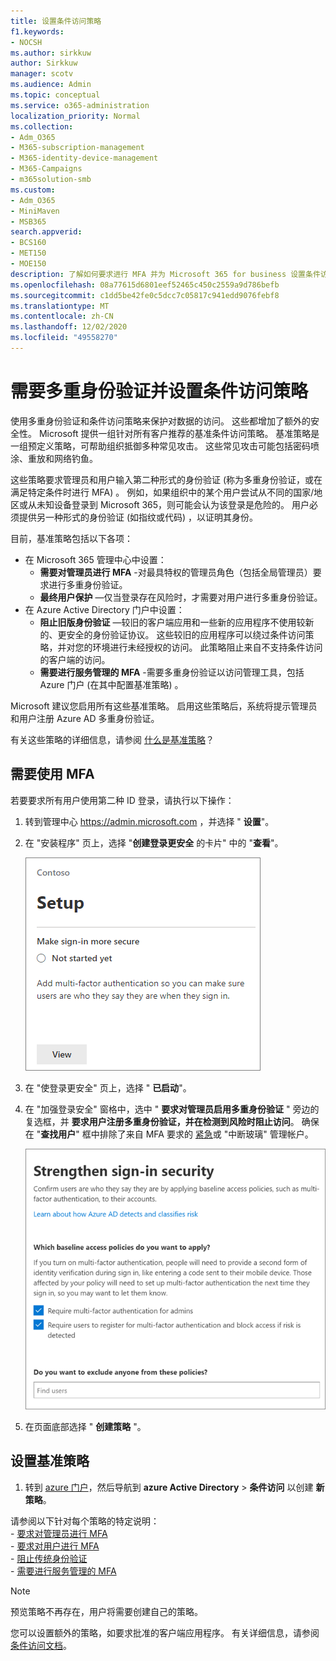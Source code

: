 ```yaml
---
title: 设置条件访问策略
f1.keywords:
- NOCSH
ms.author: sirkkuw
author: Sirkkuw
manager: scotv
ms.audience: Admin
ms.topic: conceptual
ms.service: o365-administration
localization_priority: Normal
ms.collection:
- Adm_O365
- M365-subscription-management
- M365-identity-device-management
- M365-Campaigns
- m365solution-smb
ms.custom:
- Adm_O365
- MiniMaven
- MSB365
search.appverid:
- BCS160
- MET150
- MOE150
description: 了解如何要求进行 MFA 并为 Microsoft 365 for business 设置条件访问策略。
ms.openlocfilehash: 08a77615d6801eef52465c450c2559a9d786befb
ms.sourcegitcommit: c1dd5be42fe0c5dcc7c05817c941edd9076febf8
ms.translationtype: MT
ms.contentlocale: zh-CN
ms.lasthandoff: 12/02/2020
ms.locfileid: "49558270"
---
```

# <a name="require-multi-factor-authentication-and-set-up-conditional-access-policies"></a>需要多重身份验证并设置条件访问策略

使用多重身份验证和条件访问策略来保护对数据的访问。 这些都增加了额外的安全性。 Microsoft 提供一组针对所有客户推荐的基准条件访问策略。 基准策略是一组预定义策略，可帮助组织抵御多种常见攻击。 这些常见攻击可能包括密码喷涂、重放和网络钓鱼。

这些策略要求管理员和用户输入第二种形式的身份验证 (称为多重身份验证，或在满足特定条件时进行 MFA) 。 例如，如果组织中的某个用户尝试从不同的国家/地区或从未知设备登录到 Microsoft 365，则可能会认为该登录是危险的。 用户必须提供另一种形式的身份验证 (如指纹或代码) ，以证明其身份。 

目前，基准策略包括以下各项：
- 在 Microsoft 365 管理中心中设置：
    - **需要对管理员进行 MFA** -对最具特权的管理员角色（包括全局管理员）要求进行多重身份验证。
    - **最终用户保护** —仅当登录存在风险时，才需要对用户进行多重身份验证。 
- 在 Azure Active Directory 门户中设置：
    - **阻止旧版身份验证** —较旧的客户端应用和一些新的应用程序不使用较新的、更安全的身份验证协议。 这些较旧的应用程序可以绕过条件访问策略，并对您的环境进行未经授权的访问。 此策略阻止来自不支持条件访问的客户端的访问。 
    - **需要进行服务管理的 MFA** -需要多重身份验证以访问管理工具，包括 Azure 门户 (在其中配置基准策略) 。 

Microsoft 建议您启用所有这些基准策略。 启用这些策略后，系统将提示管理员和用户注册 Azure AD 多重身份验证。

有关这些策略的详细信息，请参阅 [什么是基准策略](https://docs.microsoft.com/azure/active-directory/conditional-access/concept-baseline-protection)？


## <a name="require-mfa"></a>需要使用 MFA

若要要求所有用户使用第二种 ID 登录，请执行以下操作：

1. 转到管理中心 <a href="https://go.microsoft.com/fwlink/p/?linkid=837890" target="_blank">https://admin.microsoft.com</a> ，并选择 " **设置**"。

2. 在 "安装程序" 页上，选择 "**创建登录更安全** 的卡片" 中的 "**查看**"。


    ![制作登录更安全的卡。](../media/setupmfa.png)
3. 在 "使登录更安全" 页上，选择 " **已启动**"。
 
4. 在 "加强登录安全" 窗格中，选中 " **要求对管理员启用多重身份验证** " 旁边的复选框，并 **要求用户注册多重身份验证，并在检测到风险时阻止访问**。
    确保在 "**查找用户**" 框中排除了来自 MFA 要求的 [紧急](m365-campaigns-protect-admin-accounts.md#create-an-emergency-admin-account)或 "中断玻璃" 管理帐户。
    
    ![增强 "在安全中的安全" 页。](../media/requiremfa.png)

5. 在页面底部选择 " **创建策略** "。

## <a name="set-up-baseline-policies"></a>设置基准策略

1. 转到 [azure 门户](https://portal.azure.com)，然后导航到 **azure Active Directory** \> **条件访问** 以创建 **新策略**。

请参阅以下针对每个策略的特定说明： <br>
    - [要求对管理员进行 MFA](https://docs.microsoft.com/azure/active-directory/conditional-access/howto-baseline-protect-administrators) <br>
    - [要求对用户进行 MFA](https://docs.microsoft.com/azure/active-directory/conditional-access/howto-baseline-protect-end-users) <br>
    - [阻止传统身份验证](https://docs.microsoft.com/azure/active-directory/conditional-access/howto-baseline-protect-legacy-auth) <br>
    - [需要进行服务管理的 MFA](https://docs.microsoft.com/azure/active-directory/conditional-access/howto-baseline-protect-azure)
    
> [!NOTE]
> 预览策略不再存在，用户将需要创建自己的策略。


您可以设置额外的策略，如要求批准的客户端应用程序。 有关详细信息，请参阅 [条件访问文档](https://docs.microsoft.com/azure/active-directory/conditional-access/)。
